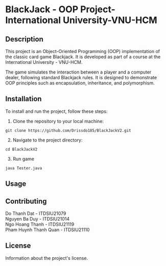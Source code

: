 # BlackJack - OOP Project-International University-VNU-HCM

## Description
This project is an Object-Oriented Programming (OOP) implementation of the classic card game Blackjack. It is developed as part of a course at the International University - VNU-HCM.

The game simulates the interaction between a player and a computer dealer, following standard Blackjack rules. It is designed to demonstrate OOP principles such as encapsulation, inheritance, and polymorphism.

## Installation

To install and run the project, follow these steps:

1. Clone the repository to your local machine:
```shell
git clone https://github.com/Drissdo185/BlackJackV2.git
```
2. Navigate to the project directory:
```shell
cd BlackJackV2
```
3. Run game
```shell
java Tester.java
```

## Usage



## Contributing
Do Thanh Dat - ITDSIU21079  
Nguyen Ba Duy - ITDSIU21014  
Ngo Hoang Thanh - ITDSIU21119   
Pham Huynh Thanh Quan - ITDSIU21110

## License

Information about the project's license.


